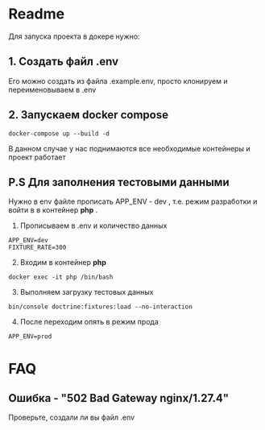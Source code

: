 # Readme
Для запуска проекта в докере нужно:
## 1. Создать файл .env
Его можно создать из файла .example.env, просто клонируем и переименовываем в .env
## 2. Запускаем docker compose
```shell
docker-compose up --build -d
```
В данном случае у нас поднимаются все необходимые контейнеры и проект работает

## P.S Для заполнения тестовыми данными
Нужно в env файле прописать APP_ENV - dev , т.е. режим разработки и войти в в контейнер **php** .
1. Прописываем в .env и количество данных
```dotenv
APP_ENV=dev
FIXTURE_RATE=300
```
2. Входим в контейнер **php**
```shell
docker exec -it php /bin/bash
```
3. Выполняем загрузку тестовых данных
```shell
bin/console doctrine:fixtures:load --no-interaction
```
4. После переходим опять в режим прода
```dotenv
APP_ENV=prod
```

# FAQ
## Ошибка - "502 Bad Gateway nginx/1.27.4"
Проверьте, создали ли вы файл .env